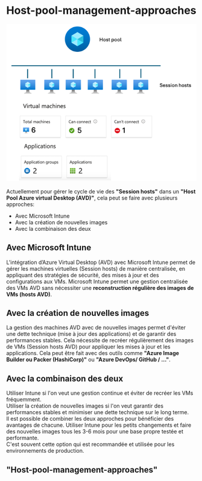 # Host-pool-management-approaches
<img width='800' src='./images/img_0-0.png'/><br><br>
Actuellement pour gérer le cycle de vie des **"Session hosts"** dans un **"Host Pool Azure virtual Desktop (AVD)"**, cela peut se faire avec plusieurs approches:
- Avec Microsoft Intune
- Avec la création de nouvelles images
- Avec la combinaison des deux

## Avec Microsoft Intune
L'intégration d’Azure Virtual Desktop (AVD) avec Microsoft Intune permet de gérer les machines virtuelles (Session hosts) de manière centralisée, en appliquant des stratégies de sécurité, des mises à jour et des configurations aux VMs. Microsoft Intune permet une gestion centralisée des VMs AVD sans nécessiter une **reconstruction régulière des images de VMs (hosts AVD)**.

## Avec la création de nouvelles images
La gestion des machines AVD avec de nouvelles images permet d'éviter une dette technique (mise à jour des applications) et de garantir des performances stables. Cela nécessite de recréer régulièrement des images de VMs (Session hosts AVD) pour appliquer les mises à jour et les applications. Cela peut être fait avec des outils comme **"Azure Image Builder ou Packer (HashiCorp)"** ou **"Azure DevOps/ GitHub / ..."**.


## Avec la combinaison des deux
Utiliser Intune si l'on veut une gestion continue et éviter de recréer les VMs fréquemment.<br>
Utiliser la création de nouvelles images si l'on veut garantir des performances stables et minimiser une dette technique sur le long terme.<br>
Il est possible de combiner les deux approches pour bénéficier des avantages de chacune. Utiliser Intune pour les petits changements et faire des nouvelles images tous les 3-6 mois pour une base propre testée et performante.<br>
C'est souvent cette option qui est recommandée et utilisée pour les environnements de production.<br>


## "Host-pool-management-approaches"
